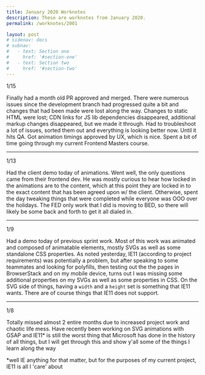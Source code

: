 ```yaml
---
title: January 2020 Worknotes
description: These are worknotes from January 2020.
permalink: /worknotes/2001

layout: post
# sidenav: docs
# subnav:
#   - text: Section one
#     href: '#section-one'
#   - text: Section two
#     href: '#section-two'
---
```


1/15

Finally had a month old PR approved and merged. There were numerous issues since the development branch had progressed quite a bit and changes that had been made were lost along the way. Changes to static HTML were lost; CDN links for JS lib dependencies disappeared, additional markup changes disappeared, but we made it through. Had to troubleshoot a lot of issues, sorted them out and everything is looking better now. Until it hits QA. Got animation timings approved by UX, which is nice. Spent a bit of time going through my current Frontend Masters course.

---

1/13

Had the client demo today of animations. Went well, the only questions came from their frontend dev. He was mostly curious to hear how locked in the animations are to the content, which at this point they are locked in to the exact content that has been agreed upon w/ the client. Otherwise, spent the day tweaking things that were completed while everyone was OOO over the holidays. The FED only work that I did is moving to BED, so there will likely be some back and forth to get it all dialed in.

---

1/9

Had a demo today of previous sprint work. Most of this work was animated and composed of animatable elements, mostly SVGs as well as some standalone CSS properties. As noted yesterday, IE11 (according to project requirements) was potentially a problem, but after speaking to some teammates and looking for polyfills, then testing out the the pages in BrowserStack and on my mobile device, turns out I was missing some additional properties on my SVGs as well as some properties in CSS. On the SVG side of things, having a ```width``` and a ```height``` set is something that IE11 wants. There are of course things that IE11 does not support.

---

1/8

Totally missed almost 2 entire months due to increased project work and chaotic life mess. Have recently been working on SVG animations with GSAP and IE11* is still the worst thing that Microsoft has done in the history of all things, but I will get through this and show y'all some of the things I learn along the way

*well IE anything for that matter, but for the purposes of my current project, IE11 is all I 'care' about